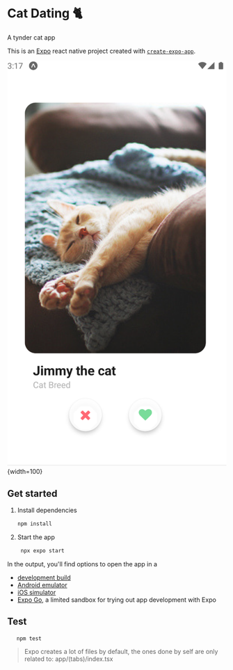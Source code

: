 # Cat Dating 🐈
A tynder cat app

This is an [Expo](https://expo.dev) react native project created with [`create-expo-app`](https://www.npmjs.com/package/create-expo-app).

![screen](https://github.com/Rolando-Barbella/cat-sample-dating/blob/main/assets/images/jimmy-cat.png){width=100}

## Get started

1. Install dependencies

   ```bash
   npm install
   ```

2. Start the app

   ```bash
    npx expo start
   ```

In the output, you'll find options to open the app in a

- [development build](https://docs.expo.dev/develop/development-builds/introduction/)
- [Android emulator](https://docs.expo.dev/workflow/android-studio-emulator/)
- [iOS simulator](https://docs.expo.dev/workflow/ios-simulator/)
- [Expo Go](https://expo.dev/go), a limited sandbox for trying out app development with Expo

## Test

```bash
   npm test
```

> Expo creates a lot of files by default, the ones done by self are only related to: app/(tabs)/index.tsx